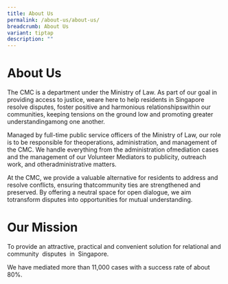 ```yaml
---
title: About Us
permalink: /about-us/about-us/
breadcrumb: About Us
variant: tiptap
description: ""
---
```

<h1>About Us</h1>
<p>The CMC is a department under the Ministry of Law. As part of our goal
in providing access to justice, weare here to help residents in Singapore
resolve disputes, foster positive and harmonious relationshipswithin our
communities, keeping tensions on the ground low and promoting greater understandingamong
one another.</p>
<p></p>
<p>Managed by full-time public service officers of the Ministry of Law, our
role is to be responsible for theoperations, administration, and management
of the CMC. We handle everything from the administration ofmediation cases
and the management of our Volunteer Mediators to publicity, outreach work,
and otheradministrative matters.</p>
<p></p>
<p>At the CMC, we provide a valuable alternative for residents to address
and resolve conflicts, ensuring thatcommunity ties are strengthened and
preserved. By offering a neutral space for open dialogue, we aim totransform
disputes into opportunities for mutual understanding.</p>
<p></p>
<h1>Our Mission</h1>
<p>To provide an attractive, practical and convenient solution for relational&nbsp;and&nbsp;
community&nbsp; disputes&nbsp; in&nbsp; Singapore.</p>
<p>We have mediated more than 11,000 cases with a success rate of about 80%.</p>
<p></p>